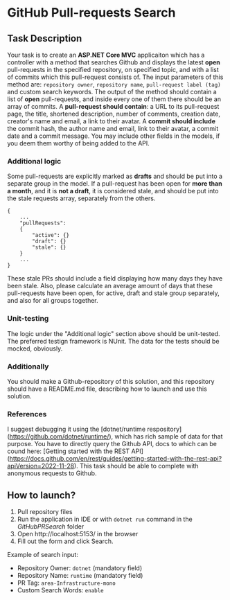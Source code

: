 # GitHub Pull-requests Search
## Task Description
Your task is to create an **ASP.NET Core MVC** applicaiton which has a controller with a method that searches Github and displays the latest **open** pull-requests in the specified repository, on specified topic, and with a list of commits which this pull-request consists of. 
The input parameters of this method are: `repository owner`, `repository name`, `pull-request label (tag)` and custom search keywords.
The output of the method should contain a list of **open** pull-requests, and inside every one of them there should be an array of commits. A **pull-request should contain**: a URL to its pull-request page, the title, shortened description, number of comments, creation date, creator's name and email, a link to their avatar. A **commit should include** the commit hash, the author name and email, link to their avatar, a commit date and a commit message. You may include other fields in the models, if you deem them worthy of being added to the API.

### Additional logic
Some pull-requests are explicitly marked as **drafts** and should be put into a separate group in the model.
If a pull-request has been open for **more than a month**, and it is **not a draft**, it is considered stale, and should be put into the stale requests array, separately from the others.

```
{
    ...
    "pullRequests":
    {
        "active": {}
        "draft": {}
        "stale": {}
    }
    ...
}
```

These stale PRs should include a field displaying how many days they have been stale.
Also, please calculate an average amount of days that these pull-requests have been open, for active, draft and stale group separately, and also for all groups together.

### Unit-testing
The logic under the "Additional logic" section above should be unit-tested. The preferred testign framework is NUnit. The data for the tests should be mocked, obviously.

### Additionally
You should make a Github-repository of this solution, and this repository should have a README.md file, describing how to launch and use this solution.

### References
I suggest debugging it using the [dotnet/runtime respository](<a target="_blank" class="c-link" data-stringify-link="https://github.com/dotnet/runtime/" delay="150" data-sk="tooltip_parent" href="https://github.com/dotnet/runtime/" rel="noopener noreferrer" style="box-sizing: inherit; color: inherit; text-decoration: none;">https://github.com/dotnet/runtime/</a>), which has rich sample of data for that purpose.
You have to directly query the Github API, docs to which can be cound here: [Getting started with the REST API](<a target="_blank" class="c-link" data-stringify-link="https://docs.github.com/en/rest/guides/getting-started-with-the-rest-api?apiVersion=2022-11-28" delay="150" data-sk="tooltip_parent" href="https://docs.github.com/en/rest/guides/getting-started-with-the-rest-api?apiVersion=2022-11-28" rel="noopener noreferrer" style="box-sizing: inherit; color: inherit; text-decoration: none;">https://docs.github.com/en/rest/guides/getting-started-with-the-rest-api?apiVersion=2022-11-28</a>). 
This task should be able to complete with anonymous requests to Github.

## How to launch?
1. Pull repository files
2. Run the application in IDE or with `dotnet run` command in the *GitHubPRSearch* folder
3. Open http://localhost:5153/ in the browser
4. Fill out the form and click Search.

Example of search input:

- Repository Owner: `dotnet` (mandatory field)
- Repository Name: `runtime` (mandatory field)
- PR Tag: `area-Infrastructure-mono`
- Custom Search Words: `enable`

